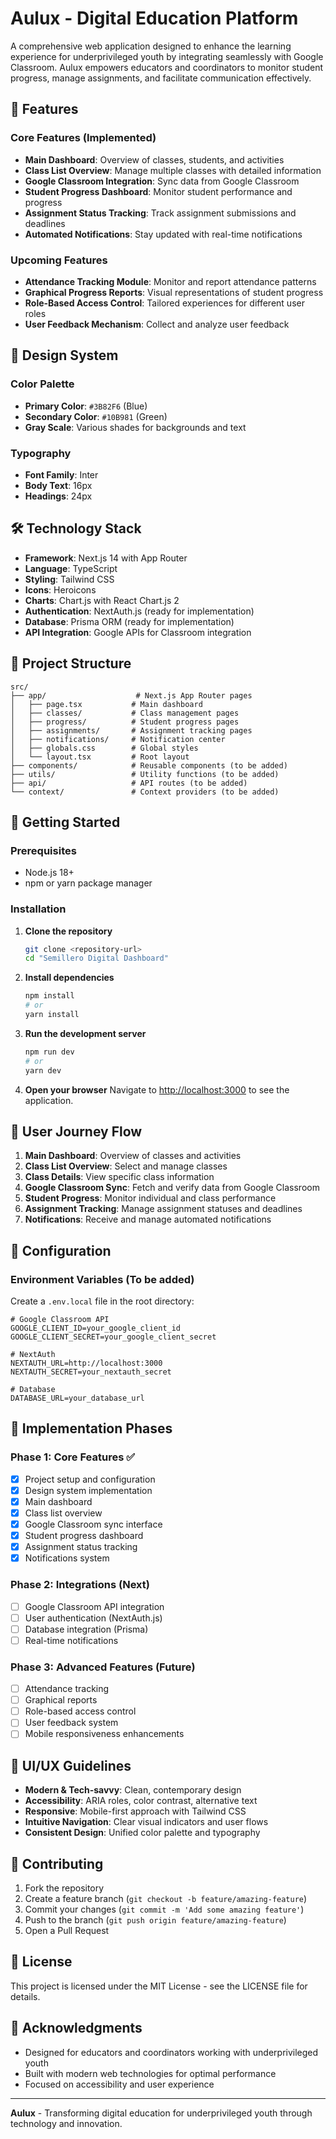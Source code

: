 # Aulux - Digital Education Platform

A comprehensive web application designed to enhance the learning experience for underprivileged youth by integrating seamlessly with Google Classroom. Aulux empowers educators and coordinators to monitor student progress, manage assignments, and facilitate communication effectively.

## 🚀 Features

### Core Features (Implemented)
- **Main Dashboard**: Overview of classes, students, and activities
- **Class List Overview**: Manage multiple classes with detailed information
- **Google Classroom Integration**: Sync data from Google Classroom
- **Student Progress Dashboard**: Monitor student performance and progress
- **Assignment Status Tracking**: Track assignment submissions and deadlines
- **Automated Notifications**: Stay updated with real-time notifications

### Upcoming Features
- **Attendance Tracking Module**: Monitor and report attendance patterns
- **Graphical Progress Reports**: Visual representations of student progress
- **Role-Based Access Control**: Tailored experiences for different user roles
- **User Feedback Mechanism**: Collect and analyze user feedback

## 🎨 Design System

### Color Palette
- **Primary Color**: `#3B82F6` (Blue)
- **Secondary Color**: `#10B981` (Green)
- **Gray Scale**: Various shades for backgrounds and text

### Typography
- **Font Family**: Inter
- **Body Text**: 16px
- **Headings**: 24px

## 🛠️ Technology Stack

- **Framework**: Next.js 14 with App Router
- **Language**: TypeScript
- **Styling**: Tailwind CSS
- **Icons**: Heroicons
- **Charts**: Chart.js with React Chart.js 2
- **Authentication**: NextAuth.js (ready for implementation)
- **Database**: Prisma ORM (ready for implementation)
- **API Integration**: Google APIs for Classroom integration

## 📁 Project Structure

```
src/
├── app/                    # Next.js App Router pages
│   ├── page.tsx           # Main dashboard
│   ├── classes/           # Class management pages
│   ├── progress/          # Student progress pages
│   ├── assignments/       # Assignment tracking pages
│   ├── notifications/     # Notification center
│   ├── globals.css        # Global styles
│   └── layout.tsx         # Root layout
├── components/            # Reusable components (to be added)
├── utils/                 # Utility functions (to be added)
├── api/                   # API routes (to be added)
└── context/               # Context providers (to be added)
```

## 🚀 Getting Started

### Prerequisites
- Node.js 18+ 
- npm or yarn package manager

### Installation

1. **Clone the repository**
   ```bash
   git clone <repository-url>
   cd "Semillero Digital Dashboard"
   ```

2. **Install dependencies**
   ```bash
   npm install
   # or
   yarn install
   ```

3. **Run the development server**
   ```bash
   npm run dev
   # or
   yarn dev
   ```

4. **Open your browser**
   Navigate to [http://localhost:3000](http://localhost:3000) to see the application.

## 📱 User Journey Flow

1. **Main Dashboard**: Overview of classes and activities
2. **Class List Overview**: Select and manage classes
3. **Class Details**: View specific class information
4. **Google Classroom Sync**: Fetch and verify data from Google Classroom
5. **Student Progress**: Monitor individual and class performance
6. **Assignment Tracking**: Manage assignment statuses and deadlines
7. **Notifications**: Receive and manage automated notifications

## 🔧 Configuration

### Environment Variables (To be added)
Create a `.env.local` file in the root directory:

```env
# Google Classroom API
GOOGLE_CLIENT_ID=your_google_client_id
GOOGLE_CLIENT_SECRET=your_google_client_secret

# NextAuth
NEXTAUTH_URL=http://localhost:3000
NEXTAUTH_SECRET=your_nextauth_secret

# Database
DATABASE_URL=your_database_url
```

## 🎯 Implementation Phases

### Phase 1: Core Features ✅
- [x] Project setup and configuration
- [x] Design system implementation
- [x] Main dashboard
- [x] Class list overview
- [x] Google Classroom sync interface
- [x] Student progress dashboard
- [x] Assignment status tracking
- [x] Notifications system

### Phase 2: Integrations (Next)
- [ ] Google Classroom API integration
- [ ] User authentication (NextAuth.js)
- [ ] Database integration (Prisma)
- [ ] Real-time notifications

### Phase 3: Advanced Features (Future)
- [ ] Attendance tracking
- [ ] Graphical reports
- [ ] Role-based access control
- [ ] User feedback system
- [ ] Mobile responsiveness enhancements

## 🎨 UI/UX Guidelines

- **Modern & Tech-savvy**: Clean, contemporary design
- **Accessibility**: ARIA roles, color contrast, alternative text
- **Responsive**: Mobile-first approach with Tailwind CSS
- **Intuitive Navigation**: Clear visual indicators and user flows
- **Consistent Design**: Unified color palette and typography

## 🤝 Contributing

1. Fork the repository
2. Create a feature branch (`git checkout -b feature/amazing-feature`)
3. Commit your changes (`git commit -m 'Add some amazing feature'`)
4. Push to the branch (`git push origin feature/amazing-feature`)
5. Open a Pull Request

## 📄 License

This project is licensed under the MIT License - see the LICENSE file for details.

## 🙏 Acknowledgments

- Designed for educators and coordinators working with underprivileged youth
- Built with modern web technologies for optimal performance
- Focused on accessibility and user experience

---

**Aulux** - Transforming digital education for underprivileged youth through technology and innovation.
